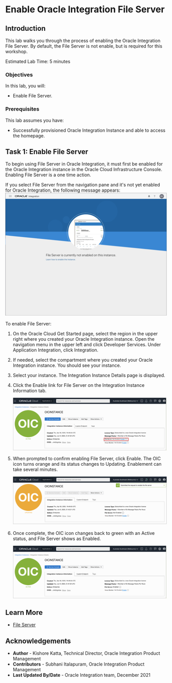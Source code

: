 # Enable Oracle Integration File Server

## Introduction

This lab walks you through the process of enabling the Oracle Integration File Server. By default, the File Server is not enable, but is required for this workshop.

Estimated Lab Time: 5 minutes

### Objectives

In this lab, you will:

* Enable File Server.

### Prerequisites

This lab assumes you have:

* Successfully provisioned Oracle Integration Instance and able to access the homepage.

## Task 1: Enable File Server

To begin using File Server in Oracle Integration, it must first be enabled for the Oracle Integration instance in the Oracle Cloud Infrastructure Console. Enabling File Server is a one time action.

If you select File Server from the navigation pane and it's not yet enabled for Oracle Integration, the following message appears:
   ![](images/file_server_enablement0.png)

To enable File Server:

1. On the Oracle Cloud Get Started page, select the region in the upper right where you created your Oracle Integration instance. Open the navigation menu in the upper left and click Developer Services. Under Application Integration, click Integration.
2. If needed, select the compartment where you created your Oracle Integration instance. You should see your instance.

3. Select your instance.
   The Integration Instance Details page is displayed.
4. Click the Enable link for File Server on the Integration Instance Information tab.

   ![](images/file_server_enablement1a.png)

5. When prompted to confirm enabling File Server, click Enable. The OIC icon turns orange and its status changes to Updating. Enablement can take several minutes.

   ![](images/file_server_enablement2.png)

6. Once complete, the OIC icon changes back to green with an Active status, and File Server shows as Enabled.

   ![](images/file_server_enablement3.png)

## Learn More

* [File Server](https://docs.oracle.com/en/cloud/paas/integration-cloud/file-server/file-server-overview.html)

## Acknowledgements

* **Author** - Kishore Katta, Technical Director, Oracle Integration Product Management
* **Contributors** - Subhani Italapuram, Oracle Integration Product Management
* **Last Updated By/Date** - Oracle Integration team, December 2021
